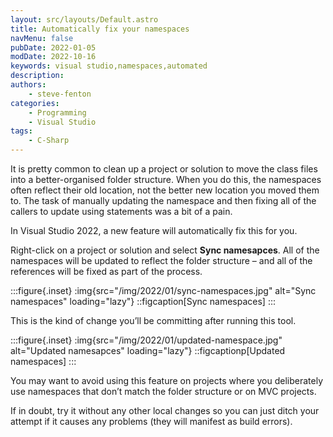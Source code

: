 ```yaml
---
layout: src/layouts/Default.astro
title: Automatically fix your namespaces
navMenu: false
pubDate: 2022-01-05
modDate: 2022-10-16
keywords: visual studio,namespaces,automated
description: 
authors:
    - steve-fenton
categories:
    - Programming
    - Visual Studio
tags:
    - C-Sharp
---
```


It is pretty common to clean up a project or solution to move the class files into a better-organised folder structure. When you do this, the namespaces often reflect their old location, not the better new location you moved them to. The task of manually updating the namespace and then fixing all of the callers to update using statements was a bit of a pain.

In Visual Studio 2022, a new feature will automatically fix this for you.

Right-click on a project or solution and select **Sync namesapces**. All of the namespaces will be updated to reflect the folder structure – and all of the references will be fixed as part of the process.

:::figure{.inset}
:img{src="/img/2022/01/sync-namespaces.jpg" alt="Sync namespaces" loading="lazy"}
::figcaption[Sync namespaces]
:::

This is the kind of change you’ll be committing after running this tool.

:::figure{.inset}
:img{src="/img/2022/01/updated-namespace.jpg" alt="Updated namesapces" loading="lazy"}
::figcaptionp[Updated namespaces]
:::

You may want to avoid using this feature on projects where you deliberately use namespaces that don’t match the folder structure or on MVC projects.

If in doubt, try it without any other local changes so you can just ditch your attempt if it causes any problems (they will manifest as build errors).